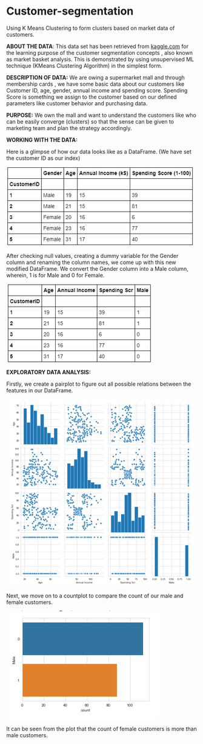 # Customer-segmentation
Using K Means Clustering to form clusters based on market data of customers.


**ABOUT THE DATA**:
This data set has been retrieved from [kaggle.com](https://www.kaggle.com/) for the learning purpose of the customer segmentation concepts , also known as market basket analysis. This is demonstrated by using unsupervised ML technique (KMeans Clustering Algorithm) in the simplest form.

**DESCRIPTION OF DATA:**
We are owing a supermarket mall and through membership cards , we have some basic data about our customers like Customer ID, age, gender, annual income and spending score.
Spending Score is something we assign to the customer based on our defined parameters like customer behavior and purchasing data.

**PURPOSE:**
We own the mall and want to understand the customers like who can be easily converge (clusters) so that the sense can be given to marketing team and plan the strategy accordingly.

**WORKING WITH THE DATA:**

Here is a glimpse of how our data looks like as a DataFrame. (We have set the customer ID as our index)

![Data Table](https://github.com/Rusali28/customer-segmentation/blob/master/visuals/Data%20Table.PNG)


After checking null values, creating a dummy variable for the Gender column and renaming the column names, we come up with this new modified DataFrame.
We convert the Gender column into a Male column, wherein, 1 is for Male and 0 for Female.

![Modified Data Table](https://github.com/Rusali28/customer-segmentation/blob/master/visuals/Modified%20Data%20Table.PNG)


**EXPLORATORY DATA ANALYSIS:**

Firstly, we create a pairplot to figure out all possible relations between the features in our DataFrame.

![Pairplot](https://github.com/Rusali28/customer-segmentation/blob/master/visuals/Pairplot.PNG)


Next, we move on to a countplot to compare the count of our male and female customers.

![Countplot](https://github.com/Rusali28/customer-segmentation/blob/master/visuals/countplot.PNG)

It can be seen from the plot that the count of female customers is more than male customers.


